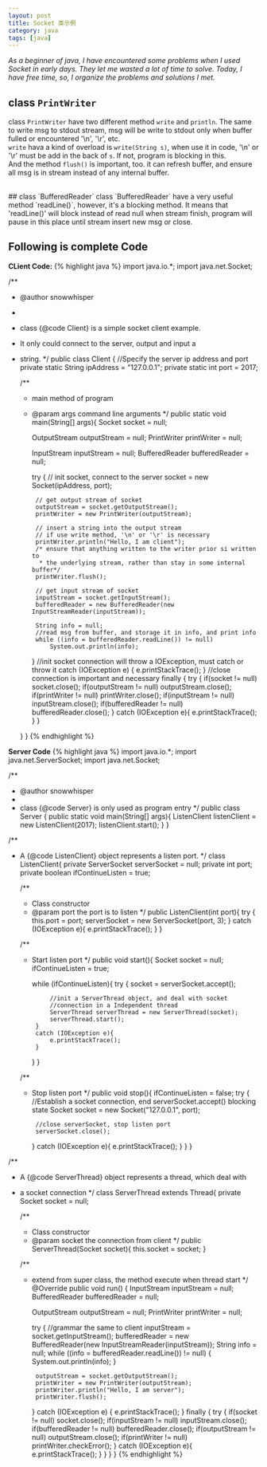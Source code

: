 ```yaml
---
layout: post
title: Socket 类示例
category: java
tags: [java]
---
```


*As a beginner of java, I have encountered some problems when I used Socket in early days. They let me wasted a lot of time to solve. Today, I have free time, so, I organize the problems and solutions I met.*    

## class `PrintWriter`
class `PrintWriter` have two different method `write` and `println`. The same to write msg to stdout stream, msg will be write to stdout only when buffer fulled or encountered '\n', '\r', etc.    
`write` hava a kind of overload is `write(String s)`, when use it in code, '\n' or '\r' must be add in the back of `s`. If not, program is blocking in this.  
And the method `flush()` is important, too.
it can refresh buffer, and ensure all msg is in stream instead of any internal buffer.    

<br/>
## class `BufferedReader`
class `BufferedReader` have a very useful method `readLine()`, however, it's a blocking method.  
It means that 'readLine()' will block instead of read null when stream finish, program will pause in this place until stream insert new msg or close.

## Following is complete Code
**CLient Code:**
{% highlight java %}
import java.io.*;
import java.net.Socket;

/**
 * @author snowwhisper
 *
 * class {@code Client} is a simple socket client example.
 * It only could connect to the server, output and input a
 * string.
 */
public class Client {
    //Specify the server ip address and port
    private static String ipAddress = "127.0.0.1";
    private static int port = 2017;

    /**
     * main method of program
     * @param args command line arguments
     */
    public static void main(String[] args){
        Socket socket = null;

        OutputStream outputStream = null;
        PrintWriter printWriter = null;

        InputStream inputStream = null;
        BufferedReader bufferedReader = null;

        try {
            // init socket, connect to the server
            socket = new Socket(ipAddress, port);

            // get output stream of socket
            outputStream = socket.getOutputStream();
            printWriter = new PrintWriter(outputStream);

            // insert a string into the output stream
            // if use write method, '\n' or '\r' is necessary
            printWriter.println("Hello, I am client");
            /* ensure that anything written to the writer prior si written to
             * the underlying stream, rather than stay in some internal buffer*/
            printWriter.flush();

            // get input stream of socket
            inputStream = socket.getInputStream();
            bufferedReader = new BufferedReader(new InputStreamReader(inputStream));

            String info = null;
            //read msg from buffer, and storage it in info, and print info
            while ((info = bufferedReader.readLine()) != null)
                System.out.println(info);
        }
        //init socket connection will throw a IOException, must catch or throw it
        catch (IOException e) {
            e.printStackTrace();
        }
        //close connection is important and necessary
        finally {
            try {
                if(socket != null)
                    socket.close();
                if(outputStream != null)
                    outputStream.close();
                if(printWriter != null)
                    printWriter.close();
                if(inputStream != null)
                    inputStream.close();
                if(bufferedReader != null)
                    bufferedReader.close();
            } catch (IOException e){
                e.printStackTrace();
            }
        }

    }
}
{% endhighlight %}

**Server Code**
{% highlight java %}
import java.io.*;
import java.net.ServerSocket;
import java.net.Socket;

/**
 * @author snowwhisper
 *
 * class {@code Server} is only used as program entry
 */
public class Server {
    public static void main(String[] args){
        ListenClient listenClient = new ListenClient(2017);
        listenClient.start();
    }
}

/**
 * A {@code ListenClient} object represents a listen port.
 */
class ListenClient{
    private ServerSocket serverSocket = null;
    private int port;
    private boolean ifContinueListen = true;

    /**
     * Class constructor
     * @param port the port is to listen
     */
    public ListenClient(int port){
        try {
            this.port = port;
            serverSocket = new ServerSocket(port, 3);
        }
        catch (IOException e){
            e.printStackTrace();
        }
    }

    /**
     * Start listen port
     */
    public void start(){
        Socket socket = null;
        ifContinueListen = true;

        while (ifContinueListen){
            try {
                socket = serverSocket.accept();

                //init a ServerThread object, and deal with socket
                //connection in a Independent thread
                ServerThread serverThread = new ServerThread(socket);
                serverThread.start();
            }
            catch (IOException e){
                e.printStackTrace();
            }
        }
    }

    /**
     * Stop listen port
     */
    public void stop(){
        ifContinueListen = false;
        try {
            //Establish a socket connection, end serverSocket.accept() blocking state
            Socket socket = new Socket("127.0.0.1", port);

            //close serverSocket, stop listen port
            serverSocket.close();
        }
        catch (IOException e){
            e.printStackTrace();
        }
    }
}

/**
 * A {@code ServerThread} object represents a thread, which deal with
 * a socket connection
 */
class ServerThread extends Thread{
    private Socket socket = null;

    /**
     * Class constructor
     * @param socket the connection from client
     */
    public ServerThread(Socket socket){
        this.socket = socket;
    }

    /**
     * extend from super class, the method execute when thread start
     */
    @Override
    public void run() {
        InputStream inputStream = null;
        BufferedReader bufferedReader = null;

        OutputStream outputStream = null;
        PrintWriter printWriter = null;

        try {
            //grammar the same to client
            inputStream = socket.getInputStream();
            bufferedReader = new BufferedReader(new InputStreamReader(inputStream));
            String info = null;
            while ((info = bufferedReader.readLine()) != null) {
                System.out.println(info);
            }

            outputStream = socket.getOutputStream();
            printWriter = new PrintWriter(outputStream);
            printWriter.println("Hello, I am server");
            printWriter.flush();
        } catch (IOException e) {
            e.printStackTrace();
        } finally {
            try {
                if(socket != null)
                    socket.close();
                if(inputStream != null)
                    inputStream.close();
                if(bufferedReader != null)
                    bufferedReader.close();
                if(outputStream != null)
                    outputStream.close();
                if(printWriter != null)
                    printWriter.checkError();
            }
            catch (IOException e){
                e.printStackTrace();
            }
        }
    }
}
{% endhighlight %}
